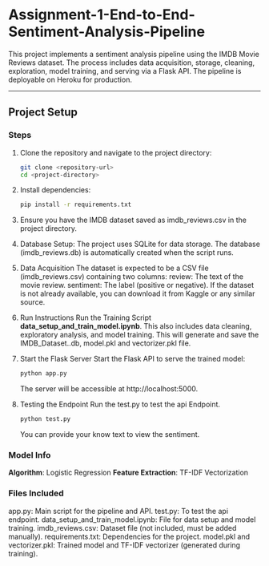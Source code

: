 # Assignment-1-End-to-End-Sentiment-Analysis-Pipeline

This project implements a sentiment analysis pipeline using the IMDB Movie Reviews dataset. The process includes data acquisition, storage, cleaning, exploration, model training, and serving via a Flask API. The pipeline is deployable on Heroku for production.

---

## Project Setup

### Steps

1. Clone the repository and navigate to the project directory:
   ```bash
   git clone <repository-url>
   cd <project-directory>
   ```
   
2. Install dependencies:
   ```bash
   pip install -r requirements.txt
   ```
   
3. Ensure you have the IMDB dataset saved as imdb_reviews.csv in the project directory.

4. Database Setup: The project uses SQLite for data storage. The database (imdb_reviews.db) is automatically created when the script runs.

5. Data Acquisition
   The dataset is expected to be a CSV file (imdb_reviews.csv) containing two columns:
   review: The text of the movie review.
   sentiment: The label (positive or negative).
If the dataset is not already available, you can download it from Kaggle or any similar source.

6. Run Instructions
   Run the Training Script **data_setup_and_train_model.ipynb**.
   This also includes data cleaning, exploratory analysis, and model training. This will generate and save the IMDB_Dataset..db, model.pkl and vectorizer.pkl file.

7. Start the Flask Server
   Start the Flask API to serve the trained model:
   ```bash
   python app.py
   ```
   The server will be accessible at http://localhost:5000.
   
9. Testing the Endpoint
   Run the test.py to test the api Endpoint.
   ```bash
   python test.py
   ```
   You can provide your know text to view the sentiment.
   
### Model Info
**Algorithm**: Logistic Regression
**Feature Extraction**: TF-IDF Vectorization

### Files Included
app.py: Main script for the pipeline and API.
test.py: To test the api endpoint.
data_setup_and_train_model.ipynb: File for data setup and model training.
imdb_reviews.csv: Dataset file (not included, must be added manually).
requirements.txt: Dependencies for the project.
model.pkl and vectorizer.pkl: Trained model and TF-IDF vectorizer (generated during training).
